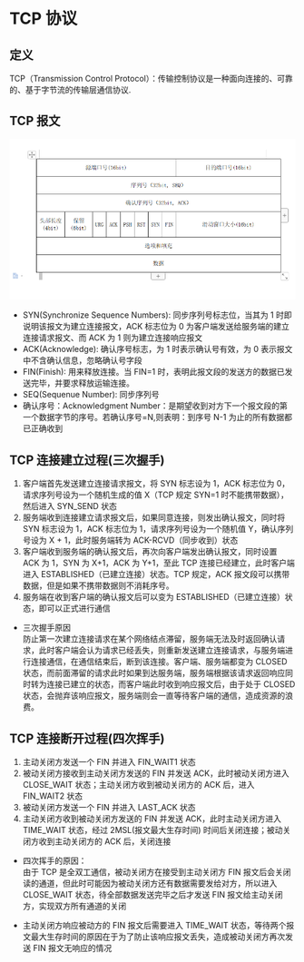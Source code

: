 # TCP 协议

## 定义

TCP（Transmission Control Protocol）：传输控制协议是一种面向连接的、可靠的、基于字节流的传输层通信协议.

## TCP 报文

![TCP报文](../images/TCP协议报文.png)

- SYN(Synchronize Sequence Numbers): 同步序列号标志位，当其为 1 时即说明该报文为建立连接报文，ACK 标志位为 0 为客户端发送给服务端的建立连接请求报文、而 ACK 为 1 则为建立连接响应报文
- ACK(Acknowledge): 确认序号标志，为 1 时表示确认号有效，为 0 表示报文中不含确认信息，忽略确认号字段
- FIN(Finish): 用来释放连接。当 FIN=1 时，表明此报文段的发送方的数据已发送完毕，并要求释放运输连接。
- SEQ(Sequenue Number): 同步序列号
- 确认序号：Acknowledgment Number：是期望收到对方下一个报文段的第一个数据字节的序号。若确认序号=N,则表明：到序号 N-1 为止的所有数据都已正确收到

## TCP 连接建立过程(三次握手)

1. 客户端首先发送建立连接请求报文，将 SYN 标志设为 1，ACK 标志位为 0，请求序列号设为一个随机生成的值 X（TCP 规定 SYN=1 时不能携带数据），然后进入 SYN_SEND 状态
2. 服务端收到连接建立请求报文后，如果同意连接，则发出确认报文，同时将 SYN 标志设为 1，ACK 标志位为 1，请求序列号设为一个随机值 Y，确认序列号设为 X + 1，此时服务端转为 ACK-RCVD（同步收到）状态
3. 客户端收到服务端的确认报文后，再次向客户端发出确认报文，同时设置 ACK 为 1，SYN 为 X+1，ACK 为 Y+1，至此 TCP 连接已经建立，此时客户端进入 ESTABLISHED（已建立连接）状态。TCP 规定，ACK 报文段可以携带数据，但是如果不携带数据则不消耗序号。
4. 服务端在收到客户端的确认报文后可以变为 ESTABLISHED（已建立连接）状态，即可以正式进行通信

- 三次握手原因  
  防止第一次建立连接请求在某个网络结点滞留，服务端无法及时返回确认请求，此时客户端会认为请求已经丢失，则重新发送建立连接请求，与服务端进行连接通信，在通信结束后，断到该连接。客户端、服务端都变为 CLOSED 状态，而前面滞留的请求此时如果到达服务端，服务端根据该请求返回响应同时转为连接已建立的状态，而客户端此时收到响应报文后，由于处于 CLOSED 状态，会抛弃该响应报文，服务端则会一直等待客户端的通信，造成资源的浪费。

## TCP 连接断开过程(四次挥手)

1. 主动关闭方发送一个 FIN 并进入 FIN_WAIT1 状态
2. 被动关闭方接收到主动关闭方发送的 FIN 并发送 ACK，此时被动关闭方进入 CLOSE_WAIT 状态；主动关闭方收到被动关闭方的 ACK 后，进入 FIN_WAIT2 状态
3. 被动关闭方发送一个 FIN 并进入 LAST_ACK 状态
4. 主动关闭方收到被动关闭方发送的 FIN 并发送 ACK，此时主动关闭方进入 TIME_WAIT 状态，经过 2MSL(报文最大生存时间) 时间后关闭连接；被动关闭方收到主动关闭方的 ACK 后，关闭连接

- 四次挥手的原因：  
  由于 TCP 是全双工通信，被动关闭方在接受到主动关闭方 FIN 报文后会关闭读的通道，但此时可能因为被动关闭方还有数据需要发给对方，所以进入 CLOSE_WAIT 状态，待全部数据发送完毕之后才发送 FIN 报文给主动关闭方，实现双方所有通道的关闭

- 主动关闭方响应被动方的 FIN 报文后需要进入 TIME_WAIT 状态，等待两个报文最大生存时间的原因在于为了防止该响应报文丢失，造成被动关闭方再次发送 FIN 报文无响应的情况
